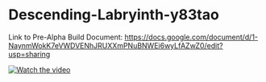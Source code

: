 # Descending-Labryinth-y83tao

Link to Pre-Alpha Build Document: https://docs.google.com/document/d/1-NaynmWokK7eVWDVENhJRUXXmPNuBNWEi6wyLfAZwZ0/edit?usp=sharing 


[![Watch the video](https://img.youtube.com/vi/T-D1KVIuvjA/maxresdefault.jpg)](https://drive.google.com/file/d/19wOt4qFzCiBrGTeKLnV4ZN0TDIlk6eTQ/view)
